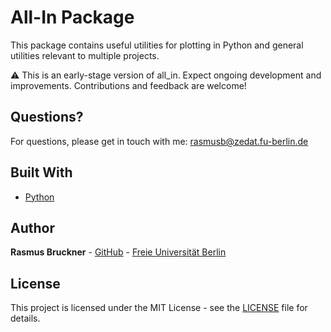# All-In Package

This package contains useful utilities for plotting in Python and general utilities relevant to multiple projects.

⚠️ This is an early-stage version of all_in.
Expect ongoing development and improvements. Contributions and feedback are welcome!

## Questions?

For questions, please get in touch with me: [rasmusb@zedat.fu-berlin.de](rasmusb@zedat.fu-berlin.de)

## Built With

* [Python](https://www.python.org)

## Author

**Rasmus Bruckner** - [GitHub](https://github.com/rasmusbruckner) - [Freie Universität Berlin](https://www.ewi-psy.fu-berlin.de/en/einrichtungen/arbeitsbereiche/neural_dyn_of_vis_cog/learning-lab/team/bruckner/index.html)

## License

This project is licensed under the MIT License - see the [LICENSE](LICENSE) file for details.
